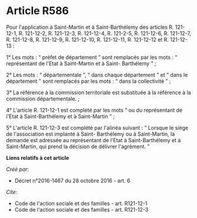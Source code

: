 # Article R586

Pour l'application à Saint-Martin et à Saint-Barthélemy des articles R. 121-12-1, R. 121-12-2, R. 121-12-3, R. 121-12-4, R.
121-2-5, R. 121-12-6, R. 121-12-7, R. 121-12-8, R. 121-12-9, R. 121-12-10, R. 121-12-11, R. 121-12-12 et R. 121-12-13 : 

1° Les mots : “ préfet de département ” sont remplacés par les mots : “ représentant de l'Etat à Saint-Martin et à Saint-
Barthélemy ” ; 

2° Les mots : “ départementale ”, “ dans chaque département ” et ” dans le département ” sont remplacés par les mots : “ dans
la collectivité ” ; 

3° La référence à la commission territoriale est substituée à la référence à la commission départementale. ; 

4° L'article R. 121-12-1 est complété par les mots “ ou du représentant de l'Etat à Saint-Barthélemy et à Saint-Martin ” ; 

5° L'article R. 121-12-3 est complété par l'alinéa suivant : “ Lorsque le siège de l'association est implanté à Saint-
Barthélemy ou à Saint-Martin, la demande est adressée au représentant de l'Etat à Saint-Barthélemy et à Saint-Martin, qui
prend la décision de délivrer l'agrément. ”

**Liens relatifs à cet article**

_Créé par_:

  - Décret n°2016-1467 du 28 octobre 2016 - art. 6

_Cite_:

  - Code de l'action sociale et des familles - art. R121-12-1
  - Code de l'action sociale et des familles - art. R121-12-3
